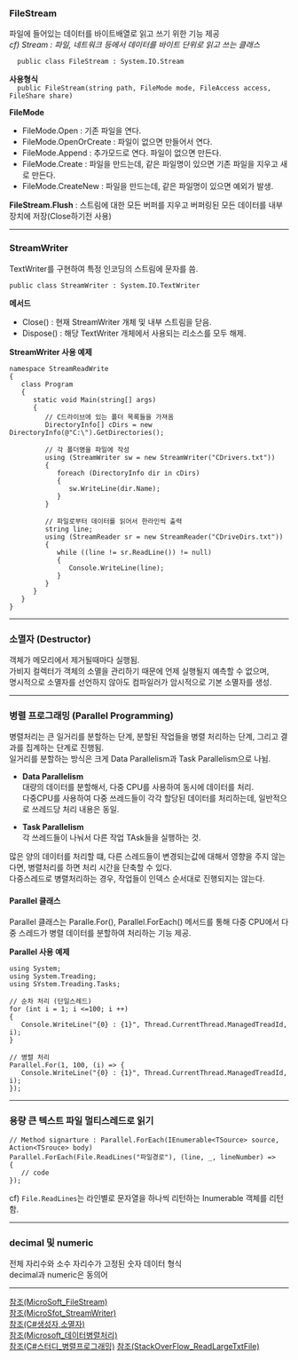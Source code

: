 ### FileStream  
   
파일에 들어있는 데이터를 바이트배열로 읽고 쓰기 위한 기능 제공  
<i> cf) Stream : 파일, 네트워크 등에서 데이터를 바이트 단위로 읽고 쓰는 클래스  </i>
   
`  
public class FileStream : System.IO.Stream
`  
   
<b> 사용형식 </b>  
`  
public FileStream(string path, FileMode mode, FileAccess access, FileShare share)
`   
   
<b> FileMode </b>  
* FileMode.Open : 기존 파일을 연다.  
* FileMode.OpenOrCreate : 파일이 없으면 만들어서 연다.  
* FileMode.Append : 추가모드로 연다. 파일이 없으면 만든다.  
* FileMode.Create : 파일을 만드는데, 같은 파일명이 있으면 기존 파일을 지우고 새로 만든다.  
* FileMode.CreateNew : 파일을 만드는데, 같은 파일명이 있으면 예외가 발생.  

<b>FileStream.Flush</b> : 스트림에 대한 모든 버퍼를 지우고 버퍼링된 모든 데이터를 내부 장치에 저장(Close하기전 사용)  
    
   
- - -  
    
### StreamWriter   
   
TextWriter를 구현하여 특정 인코딩의 스트림에 문자를 씀.  
   
`
public class StreamWriter : System.IO.TextWriter  
`   
   
<b> 메서드 </b>  
* Close() : 현재 StreamWriter 개체 및 내부 스트림을 닫음.  
* Dispose() : 해당 TextWriter 개체에서 사용되는 리소스를 모두 해제.   

<b>StreamWriter 사용 예제</b>  
```  
namespace StreamReadWrite
{
   class Program
   {
      static void Main(string[] args)
      {
         // C드라이브에 있는 폴더 목록들을 가져옴
         DirectoryInfo[] cDirs = new DirectoryInfo(@"C:\").GetDirectories();
         
         // 각 폴더명을 파일에 작성
         using (StreamWriter sw = new StreamWriter("CDrivers.txt"))
         {
            foreach (DirectoryInfo dir in cDirs)
            {
               sw.WriteLine(dir.Name);
            }
         }
         
         // 파일로부터 데이터를 읽어서 한라인씩 출력  
         string line;
         using (StreamReader sr = new StreamReader("CDriveDirs.txt"))
         {
            while ((line != sr.ReadLine()) != null)
            {
               Console.WriteLine(line);
            }
         }
      }
   }
}
```   
   
- - -   
   
### 소멸자 (Destructor)   
  
객체가 메모리에서 제거될때마다 실행됨.   
가비지 컬렉터가 객체의 소멸을 관리하기 때문에 언제 실행될지 예측할 수 없으며,  
명시적으로 소멸자를 선언하지 않아도 컴파일러가 암시적으로 기본 소멸자를 생성.  
    
- - -  
   
### 병렬 프로그래밍  (Parallel Programming)   
     
병렬처리는 큰 일거리를 분할하는 단계, 분할된 작업들을 병렬 처리하는 단계, 그리고 결과를 집계하는 단계로 진행됨.  
일거리를 분할하는 방식은 크게 Data Parallelism과 Task Parallelism으로 나뉨.  
   
* <b>Data Parallelism</b>  
  대량의 데이터를 분할해서, 다중 CPU를 사용하여 동시에 데이터를 처리.   
  다중CPU를 사용하여 다중 쓰레드들이 각각 할당된 데이터를 처리하는데, 일반적으로 쓰레드당 처리 내용은 동일.  
   
* <b>Task Parallelism</b>  
  각 쓰레드들이 나눠서 다른 작업 TAsk들을 실행하는 것.  
   
많은 양의 데이터를 처리할 떄, 다른 스레드들이 변경되는값에 대해서 영향을 주지 않는다면, 병렬처리를 하면 처리 시간을 단축할 수 있다.  
다중스레드로 병렬처리하는 경우, 작업들이 인덱스 순서대로 진행되지는 않는다.  
   
    
#### Parallel 클래스    
    
Parallel 클래스는 Paralle.For(), Parallel.ForEach() 메서드를 통해 다중 CPU에서 다중 스레드가 병렬 데이터를 분할하여 처리하는 기능 제공.     
      
<b>Parallel 사용 예제</b>   
```
using System;
using System.Treading;
using SYstem.Treading.Tasks;

// 순차 처리 (단일스레드)
for (int i = 1; i <=100; i ++)
{
   Console.WriteLine("{0} : {1}", Thread.CurrentThread.ManagedTreadId, i);
}

// 병렬 처리
Parallel.For(1, 100, (i) => {
   Console.WriteLine("{0} : {1}", Thread.CurrentThread.ManagedTreadId, i);
});
```    
   
- - -  
   
### 용량 큰 텍스트 파일 멀티스레드로 읽기  
  
```  
// Method signarture : Parallel.ForEach(IEnumerable<TSource> source, Action<TSrouce> body)
Parallel.ForEach(File.ReadLines("파일경로"), (line, _, lineNumber) =>
{
   // code
});
```  
  
cf) `File.ReadLines`는 라인별로 문자열을 하나씩 리턴하는 Inumerable<string> 객체를 리턴함.  
     
   
- - -  
    
### decimal 및 numeric
  
전체 자리수와 소수 자리수가 고정된 숫자 데이터 형식  
decimal과 numeric은 동의어   

    
 
   
     
     
- - -   
     
[참조(MicroSoft_FileStream)](https://docs.microsoft.com/ko-kr/dotnet/api/system.io.filestream?view=netframework-4.7.2)   
[참조(MicroSfot_StreamWriter)](https://docs.microsoft.com/ko-kr/dotnet/api/system.io.streamwriter?view=netframework-4.7.2)  
[참조(C#생성자,소멸자)](https://076923.github.io/posts/C-15/)   
[참조(Microsoft_데이터병렬처리)](https://docs.microsoft.com/ko-kr/dotnet/standard/parallel-programming/data-parallelism-task-parallel-library)  
[참조(C#스터디_병렬프로그래밍)](http://www.csharpstudy.com/Threads/parallel.aspx) 
[참조(StackOverFlow_ReadLargeTxtFile)](https://stackoverflow.com/questions/17188357/read-large-txt-file-multithreaded)
